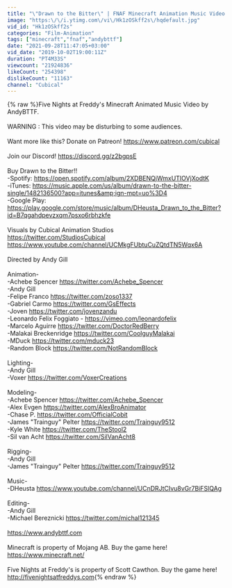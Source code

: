 ```yaml
---
title: "\"Drawn to the Bitter\" | FNAF Minecraft Animation Music Video [Song by @DHeusta]"
image: "https:\/\/i.ytimg.com\/vi\/Hk1zOSkff2s\/hqdefault.jpg"
vid_id: "Hk1zOSkff2s"
categories: "Film-Animation"
tags: ["minecraft","fnaf","andybttf"]
date: "2021-09-28T11:47:05+03:00"
vid_date: "2019-10-02T19:00:11Z"
duration: "PT4M33S"
viewcount: "21924836"
likeCount: "254398"
dislikeCount: "11163"
channel: "Cubical"
---
```

{% raw %}Five Nights at Freddy's Minecraft Animated Music Video by AndyBTTF.<br /><br />WARNING : This video may be disturbing to some audiences.<br /><br />Want more like this? Donate on Patreon! <a rel="nofollow" target="blank" href="https://www.patreon.com/cubical">https://www.patreon.com/cubical</a><br /><br />Join our Discord! <a rel="nofollow" target="blank" href="https://discord.gg/z2bgpsE">https://discord.gg/z2bgpsE</a><br /><br />Buy Drawn to the Bitter!!<br />-Spotify: <a rel="nofollow" target="blank" href="https://open.spotify.com/album/2XDBENQjWmxUTIOVjXodtK">https://open.spotify.com/album/2XDBENQjWmxUTIOVjXodtK</a><br />-iTunes: <a rel="nofollow" target="blank" href="https://music.apple.com/us/album/drawn-to-the-bitter-single/1482136500?app=itunes&amp;ign-mpt=uo%3D4">https://music.apple.com/us/album/drawn-to-the-bitter-single/1482136500?app=itunes&amp;ign-mpt=uo%3D4</a><br />-Google Play: <a rel="nofollow" target="blank" href="https://play.google.com/store/music/album/DHeusta_Drawn_to_the_Bitter?id=B7qgahdpevzxqm7psxo6rbhzkfe">https://play.google.com/store/music/album/DHeusta_Drawn_to_the_Bitter?id=B7qgahdpevzxqm7psxo6rbhzkfe</a><br /><br />Visuals by Cubical Animation Studios <br /><a rel="nofollow" target="blank" href="https://twitter.com/StudiosCubical">https://twitter.com/StudiosCubical</a><br /><a rel="nofollow" target="blank" href="https://www.youtube.com/channel/UCMkgFUbtuCuZQtdTN5Wqx6A">https://www.youtube.com/channel/UCMkgFUbtuCuZQtdTN5Wqx6A</a><br /><br />Directed by Andy Gill<br /><br />Animation-<br />-Achebe Spencer <a rel="nofollow" target="blank" href="https://twitter.com/Achebe_Spencer">https://twitter.com/Achebe_Spencer</a><br />-Andy Gill<br />-Felipe Franco <a rel="nofollow" target="blank" href="https://twitter.com/zoso1337">https://twitter.com/zoso1337</a><br />-Gabriel Carmo <a rel="nofollow" target="blank" href="https://twitter.com/GsEffects">https://twitter.com/GsEffects</a><br />-Joven <a rel="nofollow" target="blank" href="https://twitter.com/jovenzandu">https://twitter.com/jovenzandu</a><br />-Leonardo Felix Foggiato - <a rel="nofollow" target="blank" href="https://vimeo.com/leonardofelix">https://vimeo.com/leonardofelix</a><br />-Marcelo Aguirre <a rel="nofollow" target="blank" href="https://twitter.com/DoctorRedBerry">https://twitter.com/DoctorRedBerry</a><br />-Malakai Breckenridge <a rel="nofollow" target="blank" href="https://twitter.com/CoolguyMalakai">https://twitter.com/CoolguyMalakai</a><br />-MDuck <a rel="nofollow" target="blank" href="https://twitter.com/mduck23">https://twitter.com/mduck23</a><br />-Random Block <a rel="nofollow" target="blank" href="https://twitter.com/NotRandomBlock">https://twitter.com/NotRandomBlock</a><br /><br />Lighting-<br />-Andy Gill<br />-Voxer <a rel="nofollow" target="blank" href="https://twitter.com/VoxerCreations">https://twitter.com/VoxerCreations</a><br /><br />Modeling-<br />-Achebe Spencer <a rel="nofollow" target="blank" href="https://twitter.com/Achebe_Spencer">https://twitter.com/Achebe_Spencer</a><br />-Alex Evgen <a rel="nofollow" target="blank" href="https://twitter.com/AlexBroAnimator">https://twitter.com/AlexBroAnimator</a><br />-Chase P. <a rel="nofollow" target="blank" href="https://twitter.com/OfficialCobit">https://twitter.com/OfficialCobit</a><br />-James &quot;Trainguy&quot; Pelter <a rel="nofollow" target="blank" href="https://twitter.com/Trainguy9512">https://twitter.com/Trainguy9512</a><br />-Kyle White <a rel="nofollow" target="blank" href="https://twitter.com/TheStool2">https://twitter.com/TheStool2</a><br />-Sil van Acht <a rel="nofollow" target="blank" href="https://twitter.com/SilVanAcht8">https://twitter.com/SilVanAcht8</a><br /><br />Rigging-<br />-Andy Gill<br />-James &quot;Trainguy&quot; Pelter <a rel="nofollow" target="blank" href="https://twitter.com/Trainguy9512">https://twitter.com/Trainguy9512</a><br /><br />Music-<br />-DHeusta <a rel="nofollow" target="blank" href="https://www.youtube.com/channel/UCnDRJtCIvu8vGr7BiFSlQAg">https://www.youtube.com/channel/UCnDRJtCIvu8vGr7BiFSlQAg</a><br /><br />Editing-<br />-Andy Gill<br />-Michael Bereznicki <a rel="nofollow" target="blank" href="https://twitter.com/michal121345">https://twitter.com/michal121345</a><br /><br /><a rel="nofollow" target="blank" href="https://www.andybttf.com">https://www.andybttf.com</a><br /><br />Minecraft is property of Mojang AB. Buy the game here! <a rel="nofollow" target="blank" href="https://www.minecraft.net/">https://www.minecraft.net/</a><br /><br />Five Nights at Freddy's is property of Scott Cawthon. Buy the game here! <br /><a rel="nofollow" target="blank" href="http://fivenightsatfreddys.com">http://fivenightsatfreddys.com</a>{% endraw %}
